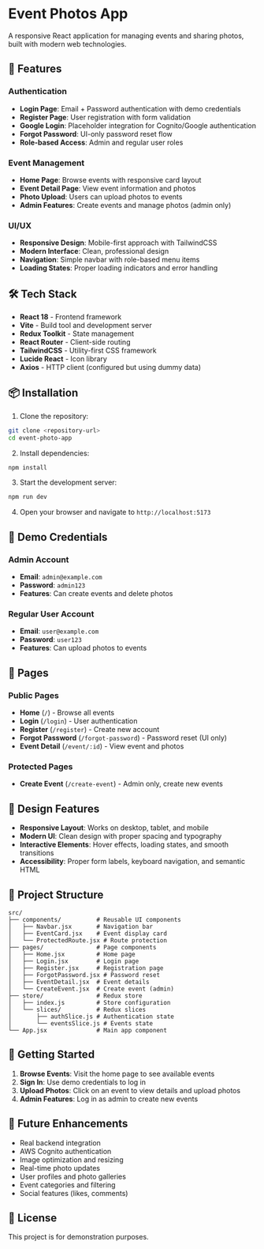 # Event Photos App

A responsive React application for managing events and sharing photos, built with modern web technologies.

## 🚀 Features

### Authentication
- **Login Page**: Email + Password authentication with demo credentials
- **Register Page**: User registration with form validation
- **Google Login**: Placeholder integration for Cognito/Google authentication
- **Forgot Password**: UI-only password reset flow
- **Role-based Access**: Admin and regular user roles

### Event Management
- **Home Page**: Browse events with responsive card layout
- **Event Detail Page**: View event information and photos
- **Photo Upload**: Users can upload photos to events
- **Admin Features**: Create events and manage photos (admin only)

### UI/UX
- **Responsive Design**: Mobile-first approach with TailwindCSS
- **Modern Interface**: Clean, professional design
- **Navigation**: Simple navbar with role-based menu items
- **Loading States**: Proper loading indicators and error handling

## 🛠️ Tech Stack

- **React 18** - Frontend framework
- **Vite** - Build tool and development server
- **Redux Toolkit** - State management
- **React Router** - Client-side routing
- **TailwindCSS** - Utility-first CSS framework
- **Lucide React** - Icon library
- **Axios** - HTTP client (configured but using dummy data)

## 📦 Installation

1. Clone the repository:
```bash
git clone <repository-url>
cd event-photo-app
```

2. Install dependencies:
```bash
npm install
```

3. Start the development server:
```bash
npm run dev
```

4. Open your browser and navigate to `http://localhost:5173`

## 🔐 Demo Credentials

### Admin Account
- **Email**: `admin@example.com`
- **Password**: `admin123`
- **Features**: Can create events and delete photos

### Regular User Account
- **Email**: `user@example.com`
- **Password**: `user123`
- **Features**: Can upload photos to events

## 📱 Pages

### Public Pages
- **Home** (`/`) - Browse all events
- **Login** (`/login`) - User authentication
- **Register** (`/register`) - Create new account
- **Forgot Password** (`/forgot-password`) - Password reset (UI only)
- **Event Detail** (`/event/:id`) - View event and photos

### Protected Pages
- **Create Event** (`/create-event`) - Admin only, create new events

## 🎨 Design Features

- **Responsive Layout**: Works on desktop, tablet, and mobile
- **Modern UI**: Clean design with proper spacing and typography
- **Interactive Elements**: Hover effects, loading states, and smooth transitions
- **Accessibility**: Proper form labels, keyboard navigation, and semantic HTML

## 🔧 Project Structure

```
src/
├── components/          # Reusable UI components
│   ├── Navbar.jsx       # Navigation bar
│   ├── EventCard.jsx    # Event display card
│   └── ProtectedRoute.jsx # Route protection
├── pages/               # Page components
│   ├── Home.jsx         # Home page
│   ├── Login.jsx        # Login page
│   ├── Register.jsx     # Registration page
│   ├── ForgotPassword.jsx # Password reset
│   ├── EventDetail.jsx  # Event details
│   └── CreateEvent.jsx  # Create event (admin)
├── store/               # Redux store
│   ├── index.js         # Store configuration
│   └── slices/          # Redux slices
│       ├── authSlice.js # Authentication state
│       └── eventsSlice.js # Events state
└── App.jsx              # Main app component
```

## 🚀 Getting Started

1. **Browse Events**: Visit the home page to see available events
2. **Sign In**: Use demo credentials to log in
3. **Upload Photos**: Click on an event to view details and upload photos
4. **Admin Features**: Log in as admin to create new events

## 🔮 Future Enhancements

- Real backend integration
- AWS Cognito authentication
- Image optimization and resizing
- Real-time photo updates
- User profiles and photo galleries
- Event categories and filtering
- Social features (likes, comments)

## 📄 License

This project is for demonstration purposes.